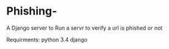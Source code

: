 # Phishing-
A Django server to Run a servr to verify a url is phished or not

Requirments:
python 3.4
django
